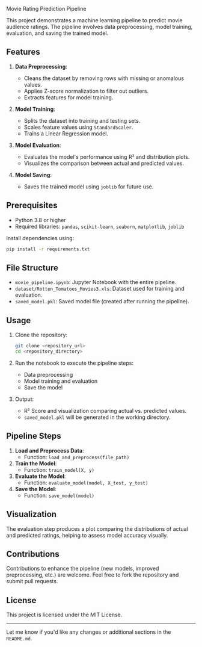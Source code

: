 Movie Rating Prediction Pipeline

This project demonstrates a machine learning pipeline to predict movie audience ratings. The pipeline involves data preprocessing, model training, evaluation, and saving the trained model.

## Features
1. **Data Preprocessing**:
   - Cleans the dataset by removing rows with missing or anomalous values.
   - Applies Z-score normalization to filter out outliers.
   - Extracts features for model training.

2. **Model Training**:
   - Splits the dataset into training and testing sets.
   - Scales feature values using `StandardScaler`.
   - Trains a Linear Regression model.

3. **Model Evaluation**:
   - Evaluates the model's performance using R² and distribution plots.
   - Visualizes the comparison between actual and predicted values.

4. **Model Saving**:
   - Saves the trained model using `joblib` for future use.

## Prerequisites
- Python 3.8 or higher
- Required libraries: `pandas`, `scikit-learn`, `seaborn`, `matplotlib`, `joblib`

Install dependencies using:
```bash
pip install -r requirements.txt
```

## File Structure
- `movie_pipeline.ipynb`: Jupyter Notebook with the entire pipeline.
- `dataset/Rotten_Tomatoes_Movies3.xls`: Dataset used for training and evaluation.
- `saved_model.pkl`: Saved model file (created after running the pipeline).

## Usage
1. Clone the repository:
   ```bash
   git clone <repository_url>
   cd <repository_directory>
   ```
2. Run the notebook to execute the pipeline steps:
   - Data preprocessing
   - Model training and evaluation
   - Save the model

3. Output:
   - R² Score and visualization comparing actual vs. predicted values.
   - `saved_model.pkl` will be generated in the working directory.

## Pipeline Steps
1. **Load and Preprocess Data**:
   - Function: `load_and_preprocess(file_path)`
2. **Train the Model**:
   - Function: `train_model(X, y)`
3. **Evaluate the Model**:
   - Function: `evaluate_model(model, X_test, y_test)`
4. **Save the Model**:
   - Function: `save_model(model)`

## Visualization
The evaluation step produces a plot comparing the distributions of actual and predicted ratings, helping to assess model accuracy visually.

## Contributions
Contributions to enhance the pipeline (new models, improved preprocessing, etc.) are welcome. Feel free to fork the repository and submit pull requests.

## License
This project is licensed under the MIT License.

---

Let me know if you'd like any changes or additional sections in the `README.md`.
